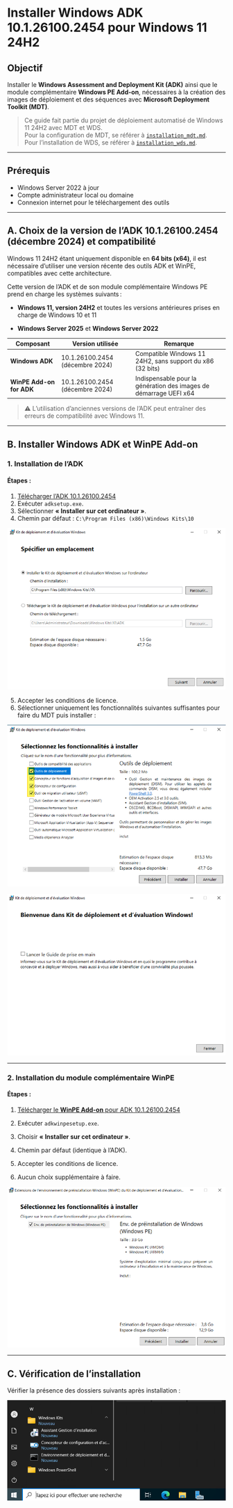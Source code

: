 # Installer Windows ADK 10.1.26100.2454 pour Windows 11 24H2  

## Objectif

Installer le **Windows Assessment and Deployment Kit (ADK)** ainsi que le module complémentaire **Windows PE Add-on**, nécessaires à la création des images de déploiement et des séquences avec **Microsoft Deployment Toolkit (MDT)**.

> Ce guide fait partie du projet de déploiement automatisé de Windows 11 24H2 avec MDT et WDS.  
> Pour la configuration de MDT, se référer à [`installation_mdt.md`](installation_mdt.md).  
> Pour l’installation de WDS, se référer à [`installation_wds.md`](installation_wds.md).

---

## Prérequis

- Windows Server 2022 à jour
- Compte administrateur local ou domaine
- Connexion internet pour le téléchargement des outils

---

## A. Choix de la version de l’ADK 10.1.26100.2454 (décembre 2024) et compatibilité

Windows 11 24H2 étant uniquement disponible en **64 bits (x64)**, il est nécessaire d’utiliser une version récente des outils ADK et WinPE, compatibles avec cette architecture.  

Cette version de l’ADK et de son module complémentaire Windows PE prend en charge les systèmes suivants :

- **Windows 11, version 24H2** et toutes les versions antérieures prises en charge de Windows 10 et 11
    
- **Windows Server 2025** et **Windows Server 2022**

| Composant                | Version utilisée                | Remarque                                                          |
| ------------------------ | ------------------------------- | ----------------------------------------------------------------- |
| **Windows ADK**          | 10.1.26100.2454 (décembre 2024) | Compatible Windows 11 24H2, sans support du x86 (32 bits)         |
| **WinPE Add-on for ADK** | 10.1.26100.2454 (décembre 2024) | Indispensable pour la génération des images de démarrage UEFI x64 |


> ⚠️ L’utilisation d’anciennes versions de l’ADK peut entraîner des erreurs de compatibilité avec Windows 11.

---

## B. Installer Windows ADK et WinPE Add-on

### 1. Installation de l’ADK

#### Étapes :

1. [Télécharger l’ADK 10.1.26100.2454](https://go.microsoft.com/fwlink/?linkid=2289980)
2. Exécuter `adksetup.exe`.
3. Sélectionner **« Installer sur cet ordinateur »**.
4. Chemin par défaut : `C:\Program Files (x86)\Windows Kits\10`
       
![Sélection fonctionnalités ADK](/captures/adk_install.png)

5. Accepter les conditions de licence.
6. Sélectionner uniquement les fonctionnalités suivantes suffisantes pour faire du MDT puis installer :

![Sélection fonctionnalités ADK](/captures/adk_install_selection.png)


![Fin installation ADK](/captures/adk_install_finish.png)

---

### 2. Installation du module complémentaire WinPE

#### Étapes :

1. [Télécharger le **WinPE Add-on** pour ADK 10.1.26100.2454](https://go.microsoft.com/fwlink/?linkid=2289981)

2. Exécuter `adkwinpesetup.exe`.
3. Choisir **« Installer sur cet ordinateur »**.
4. Chemin par défaut (identique à l’ADK).
5. Accepter les conditions de licence.
6. Aucun choix supplémentaire à faire.

![Fin installation WinPE](/captures/winpe_install_finish.png)

---

## C. Vérification de l’installation

Vérifier la présence des dossiers suivants après installation :


![Fin installation WinPE](/captures/winpe_install_finish_dossiers.png)
